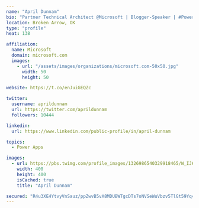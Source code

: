 ```yaml
---
name: "April Dunnam"
bio: "Partner Technical Architect @Microsoft | Blogger-Speaker | #PowerApps, #PowerAutomate, #Office365, #SharePoint | #WIT | #Karaoke Queen"
location: Broken Arrow, OK
type: "profile"
heat: 138

affiliation:
  name: Microsoft
  domain: microsoft.com
  images:
    - url: "/assets/images/organizations/microsoft.com-50x50.jpg"
      width: 50
      height: 50

website: https://t.co/enJuiGEQZc

twitter:
  username: aprildunnam
  url: https://twitter.com/aprildunnam
  followers: 10444

linkedin:
  url: https://www.linkedin.com/public-profile/in/april-dunnam

topics:
  - Power Apps

images:
  - url: https://pbs.twimg.com/profile_images/1326986540329918465/W_IJ6Ih2_400x400.jpg
    width: 400
    height: 400
    isCached: true
    title: "April Dunnam"

secured: "R4u3XE4YtvyVnSauz/ppZwvB5vX8MDUBWTgcDTs7oNVSeWuVbzv5TlGt59Yq4y+NQ6ImvaRYGj/CczjwDWBBzM66DcBlgbTY4tOp+8SgZEH75xi1/ojmkMfxUtT4BzPkxEdyKnVLdwndvJV7jUuVT5RpD6iJyHo32TMqtOVgWKAur1m0/ErbP9mgXC/QdIMjS0HQuqZUUQEcNI0MlDiSLF1ryoBYylTwIAPR3oDfCwDiiWTsm797vfLLCCHBuWaBpJKzJiKR6KM8jkUe5X2GRJFCv0M+7ZZn9lN+0HEAixXz7f0Mk5m0Hnw9n1VUBSOvStgKeTwzP66AOjDYCl2SDBOPf85CGmP1Imrzu0iI+0BhhmQAccUEJJyu8D3F61uTAtmNAWuiyR9TrA7jzECyeYYnnq/n2JE0ampgerYAXj8=;gkA0DOgSaTrdRioTifzWEA=="
---
```


